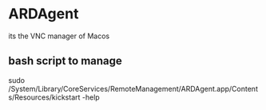 # ARDAgent

its the VNC manager of Macos

## bash script to manage

sudo /System/Library/CoreServices/RemoteManagement/ARDAgent.app/Contents/Resources/kickstart -help
